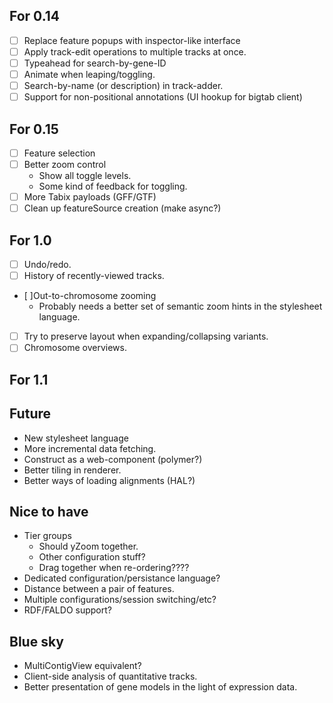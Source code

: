 For 0.14
--------

  - [ ] Replace feature popups with inspector-like interface
  - [ ] Apply track-edit operations to multiple tracks at once.
  - [ ] Typeahead for search-by-gene-ID
  - [ ] Animate when leaping/toggling.
  - [ ] Search-by-name (or description) in track-adder.
  - [ ] Support for non-positional annotations (UI hookup for bigtab client)

For 0.15
--------

  - [ ] Feature selection
  - [ ] Better zoom control
    + Show all toggle levels.
    + Some kind of feedback for toggling.
  - [ ] More Tabix payloads (GFF/GTF)
  - [ ] Clean up featureSource creation (make async?)

For 1.0
--------

  - [ ] Undo/redo.  
  - [ ] History of recently-viewed tracks.
  - [ ]Out-to-chromosome zooming
    + Probably needs a better set of semantic zoom hints in the
      stylesheet language.
  - [ ] Try to preserve layout when expanding/collapsing variants.
  - [ ] Chromosome overviews.

For 1.1
--------



Future
-------------

 - New stylesheet language
 - More incremental data fetching.
 - Construct as a web-component (polymer?)
 - Better tiling in renderer.
 - Better ways of loading alignments (HAL?)

Nice to have
------------

 - Tier groups
     + Should yZoom together.
     + Other configuration stuff?
     + Drag together when re-ordering????
 - Dedicated configuration/persistance language?
 - Distance between a pair of features.
 - Multiple configurations/session switching/etc?
- RDF/FALDO support?

Blue sky
--------
    
 - MultiContigView equivalent?
 - Client-side analysis of quantitative tracks.
 - Better presentation of gene models in the light of expression data.